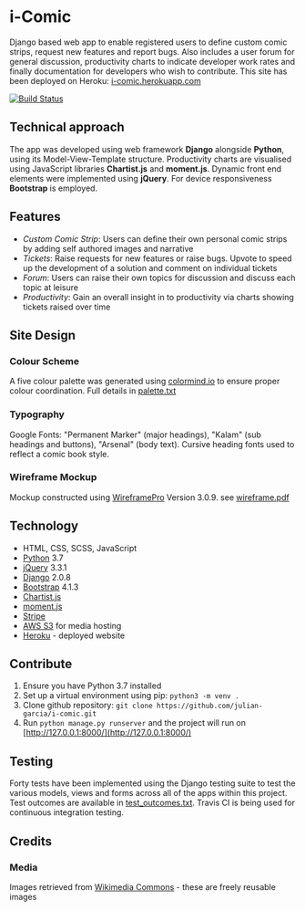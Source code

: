 # i-Comic
Django based web app to enable registered users to define custom comic strips, request new features and report bugs. Also includes a user forum for general discussion, productivity charts to indicate developer work rates and finally  documentation for developers who wish to contribute. This site has been deployed on Heroku: [i-comic.herokuapp.com](https://i-comic.herokuapp.com)

[![Build Status](https://travis-ci.org/julian-garcia/i-comic.svg?branch=master)](https://travis-ci.org/julian-garcia/i-comic)

## Technical approach
The app was developed using web framework **Django** alongside **Python**, using its Model-View-Template structure. Productivity charts are visualised using JavaScript libraries **Chartist.js** and **moment.js**. Dynamic front end elements were implemented using **jQuery**. For device responsiveness **Bootstrap** is employed.

## Features
- _Custom Comic Strip_: Users can define their own personal comic strips by adding self authored images and narrative
- _Tickets_: Raise requests for new features or raise bugs. Upvote to speed up the development of a solution and comment on individual tickets
- _Forum_: Users can raise their own topics for discussion and discuss each topic at leisure
- _Productivity_: Gain an overall insight in to productivity via charts showing tickets raised over time

## Site Design

### Colour Scheme
A five colour palette was generated using [colormind.io](colormind.io) to ensure proper colour coordination. Full details in [palette.txt](resources/palette.txt)

### Typography
Google Fonts: "Permanent Marker" (major headings), "Kalam" (sub headings and buttons), "Arsenal" (body text).
Cursive heading fonts used to reflect a comic book style.

### Wireframe Mockup
Mockup constructed using [WireframePro](https://mockflow.com/apps/wireframepro/) Version 3.0.9. see [wireframe.pdf](resources/wireframe.pdf)

## Technology
- HTML, CSS, SCSS, JavaScript
- [Python](https://www.python.org) 3.7
- [jQuery](http://jquery.com) 3.3.1
- [Django](https://www.djangoproject.com) 2.0.8
- [Bootstrap](http://getbootstrap.com) 4.1.3
- [Chartist.js](https://gionkunz.github.io/chartist-js/)
- [moment.js](https://momentjs.com)
- [Stripe](https://js.stripe.com/v2/)
- [AWS S3](https://aws.amazon.com/s3/) for media hosting
- [Heroku](https://www.heroku.com) - deployed website

## Contribute
1. Ensure you have Python 3.7 installed
2. Set up a virtual environment using pip: `python3 -m venv .`
3. Clone github repository: `git clone https://github.com/julian-garcia/i-comic.git`
4. Run `python manage.py runserver` and the project will run on [http://127.0.0.1:8000/](http://127.0.0.1:8000/)

## Testing
Forty tests have been implemented using the Django testing suite to test the various models, views and forms across all of the apps within this project. Test outcomes are available in [test_outcomes.txt](resources/test_outcomes.txt). Travis CI is being used for continuous integration testing.

## Credits
### Media
Images retrieved from [Wikimedia Commons](https://commons.wikimedia.org/wiki/Main_Page) - these are freely reusable images
